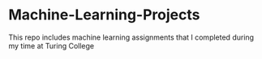 # Machine-Learning-Projects
This repo includes machine learning assignments that I completed during my time at Turing College

